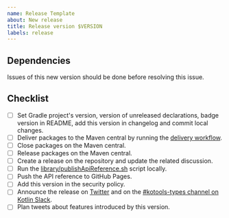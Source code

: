 ```yaml
---
name: Release Template
about: New release
title: Release version $VERSION
labels: release
---
```


## Dependencies

Issues of this new version should be done before resolving this issue.

## Checklist

- [ ] Set Gradle project's version, version of unreleased declarations, badge version in README, add this version in changelog and commit local changes.
- [ ] Deliver packages to the Maven central by running the [delivery workflow].
- [ ] Close packages on the Maven central.
- [ ] Release packages on the Maven central.
- [ ] Create a release on the repository and update the related discussion.
- [ ] Run the [library/publishApiReference.sh] script locally.
- [ ] Push the API reference to GitHub Pages.
- [ ] Add this version in the security policy.
- [ ] Announce the release on [Twitter] and on the [#kotools-types channel on Kotlin Slack][slack].
- [ ] Plan tweets about features introduced by this version.

[delivery workflow]: https://github.com/kotools/types/actions/workflows/delivery.yml
[library/publishApiReference.sh]: https://github.com/kotools/types/blob/b4a82be05bc9a0fd2ab16ee35644773426a18a4f/library/publishApiReference.sh
[slack]: https://kotlinlang.slack.com/archives/C05H0L1LD25
[twitter]: https://twitter.com/KotoolsContact
